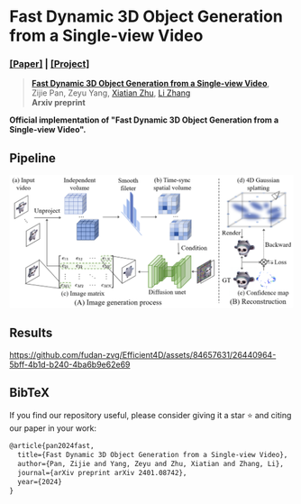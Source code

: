 # Fast Dynamic 3D Object Generation from a Single-view Video
### [[Paper]](http://arxiv.org/abs/2401.08742) | [[Project]](https://fudan-zvg.github.io/Efficient4D/)

> [**Fast Dynamic 3D Object Generation from a Single-view Video**](),            
> Zijie Pan, Zeyu Yang, [Xiatian Zhu](https://surrey-uplab.github.io/), [Li Zhang](https://lzrobots.github.io)  
> **Arxiv preprint**

**Official implementation of "Fast Dynamic 3D Object Generation from a Single-view Video".** 

## Pipeline
<img width="768" alt="photo" src="assets/pipeline.png">

## Results


https://github.com/fudan-zvg/Efficient4D/assets/84657631/26440964-5bff-4b1d-b240-4ba6b9e62e69


## BibTeX
If you find our repository useful, please consider giving it a star ⭐ and citing our paper in your work:
```
@article{pan2024fast,
  title={Fast Dynamic 3D Object Generation from a Single-view Video},
  author={Pan, Zijie and Yang, Zeyu and Zhu, Xiatian and Zhang, Li},
  journal={arXiv preprint arXiv 2401.08742},
  year={2024}
}
```
